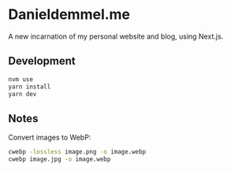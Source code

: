 # Danieldemmel.me

A new incarnation of my personal website and blog, using Next.js.

## Development

```sh
nvm use
yarn install
yarn dev
```

## Notes

Convert images to WebP:

```sh
cwebp -lossless image.png -o image.webp
cwebp image.jpg -o image.webp
```
